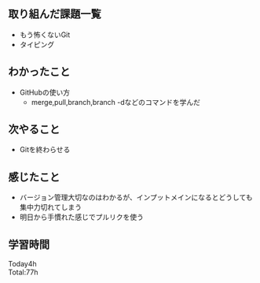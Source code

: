 ## 取り組んだ課題一覧
- もう怖くないGit
- タイピング
## わかったこと
- GitHubの使い方
  - merge,pull,branch,branch -dなどのコマンドを学んだ
## 次やること
- Gitを終わらせる
## 感じたこと
- バージョン管理大切なのはわかるが、インプットメインになるとどうしても集中力切れてしまう
- 明日から手慣れた感じでプルリクを使う
## 学習時間
Today4h  
Total:77h  

